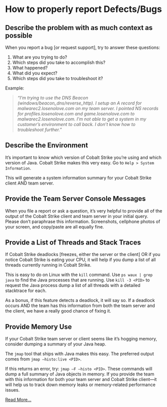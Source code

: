 # How to properly report Defects/Bugs

## Describe the problem with as much context as possible

When you report a bug [or request support], try to answer these questions:

1. What are you trying to do?
2. Which steps did you take to accomplish this?
3. What happened?
4. What did you expect?
5. Which steps did you take to troubleshoot it?

Example:

>_“I’m trying to use the DNS Beacon (windows/beacon_dns/reverse_http). I setup an A record for malwarec2.losenolove.com on my team server. I pointed NS records for profiles.losenolove.com and game.losenolove.com to malwarec2.losenolove.com. I’m not able to get a system in my customer’s environment to call back. I don’t know how to troubleshoot further.”_

## Describe the Environment

It’s important to know which version of Cobalt Strike you’re using and which version of Java. Cobalt Strike makes this very easy. Go to ```Help > System Information```. 

This will generate a system information summary for your Cobalt Strike client AND team server.

## Provide the Team Server Console Messages

When you file a report or ask a question, it’s very helpful to provide all of the output of the Cobalt Strike client and team server in your initial query. Please don’t paraphrase this information. Screenshots, cellphone photos of your screen, and copy/paste are all equally fine.

## Provide a List of Threads and Stack Traces

If Cobalt Strike deadlocks [freezes, either the server or the client] OR if you notice Cobalt Strike is eating your CPU, it will help if you dump a list of all threads currently running in Cobalt Strike. 

This is easy to do on Linux with the ```kill``` command. Use ```ps waux | grep java``` to find the Java processes that are running. Use ```kill -3 <PID>``` to request the Java process dump a list of all threads with a detailed stacktrace for each. 

As a bonus, if this feature detects a deadlock, it will say so. If a deadlock occurs AND the team has this information from both the team server and the client, we have a really good chance of fixing it.

## Provide Memory Use

If your Cobalt Strike team server or client seems like it’s hogging memory, consider dumping a summary of your Java heap. 

The ```jmap``` tool that ships with Java makes this easy. The preferred output comes from ```jmap –histo:live <PID>```. 

If this returns an error, try: ```jmap –F –histo <PID>```. These commands will dump a full summary of Java objects in memory. If you provide the team with this information for both your team server and Cobalt Strike client—it will help us to track down memory leaks or memory-related performance issues.

[Read More...](https://www.cobaltstrike.com/blog/a-quick-guide-to-bug-reports)